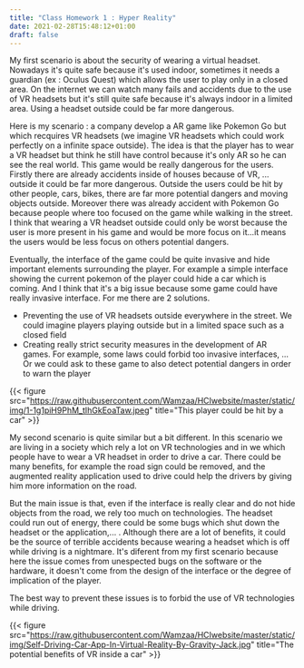 ```yaml
---
title: "Class Homework 1 : Hyper Reality"
date: 2021-02-28T15:48:12+01:00
draft: false
---
```


My first scenario is about the security of wearing a virtual headset. Nowadays it's quite safe because it's used indoor, sometimes it needs a guardian (ex : Oculus Quest) which allows the user to play only in a closed area. On the internet we can watch many fails and accidents due to the use of VR headsets but it's still quite safe because it's always indoor in a limited area. Using a headset outside could be far more dangerous. 

Here is my scenario : a company develop a AR game like Pokemon Go but which recquires VR headsets (we imagine VR headsets which could work perfectly on a infinite space outside). The idea is that the player has to wear a VR headset but think he still have control because it's only AR so he can see the real world. This game would be really dangerous for the users. Firstly there are already accidents inside of houses because of VR, ... outside it could be far more dangerous. Outside the users could be hit by other people, cars, bikes, there are far more potential dangers and moving objects outside. Moreover there was already accident with Pokemon Go because people where too focused on the game while walking in the street. I think that wearing a VR headset outside could only be worst because the user is more present in his game and would be more focus on it...it means the users would be less focus on others potential dangers. 

Eventually, the interface of the game could be quite invasive and hide important elements surrounding the player. For example a simple interface showing the current pokemon of the player could hide a car which is coming. And I think that it's a big issue because some game could have really invasive interface. For me there are 2 solutions. 
- Preventing the use of VR headsets outside everywhere in the street. We could imagine players playing outside but in a limited space such as a closed field
- Creating really strict security measures in the development of AR games. For example, some laws could forbid too invasive interfaces, ... Or we could ask to these game to also detect potential dangers in order to warn the player

{{< figure src="https://raw.githubusercontent.com/Wamzaa/HCIwebsite/master/static/img/1-1g1piH9PhM_tIhGkEoaTaw.jpeg" title="This player could be hit by a car" >}}

My second scenario is quite similar but a bit different. In this scenario we are living in a society which rely a lot on VR technologies and in we which people have to wear a VR headset in order to drive a car. There could be many benefits, for example the road sign could be removed, and the augmented reality application used to drive could help the drivers by giving him more information on the road. 

But the main issue is that, even if the interface is really clear and do not hide objects from the road, we rely too much on technologies. The headset could run out of energy, there could be some bugs which shut down the headset or the application,... . Although there are a lot of benefits, it could be the source of terrible accidents because wearing a headset which is off while driving is a nightmare. It's diferent from my first scenario because here the issue comes from unespected bugs on the software or the hardware, it doesn't come from the design of the interface or the degree of implication of the player.

The best way to prevent these issues is to forbid the use of VR technologies while driving.

{{< figure src="https://raw.githubusercontent.com/Wamzaa/HCIwebsite/master/static/img/Self-Driving-Car-App-In-Virtual-Reality-By-Gravity-Jack.jpg" title="The potential benefits of VR inside a car" >}}